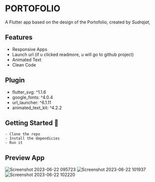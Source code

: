 # PORTOFOLIO

A Flutter app based on the design of the Portofolio, created by _Sudrajat_,

## Features

- Responsive Apps
- Launch url (if u clicked readmore, u will go to github project)
- Animated Text
- Clean Code

## Plugin

- flutter_svg: ^1.1.6
- google_fonts: ^4.0.4
- url_launcher: ^6.1.11
- animated_text_kit: ^4.2.2

## Getting Started 🚀

```shell
- Clone the repo
- Install the dependicies
- Run it
```


## Preview App

![Screenshot 2023-06-22 095723](https://github.com/sudrajat48/portfolio/assets/61102981/de219847-db35-46cc-922d-5ebadc8172ff)
![Screenshot 2023-06-22 101937](https://github.com/sudrajat48/portfolio/assets/61102981/8a536520-245c-4d66-99ac-d2712d86715f)
![Screenshot 2023-06-22 102220](https://github.com/sudrajat48/portfolio/assets/61102981/aa007e9a-221e-438a-aee0-cb3d7c285322)
